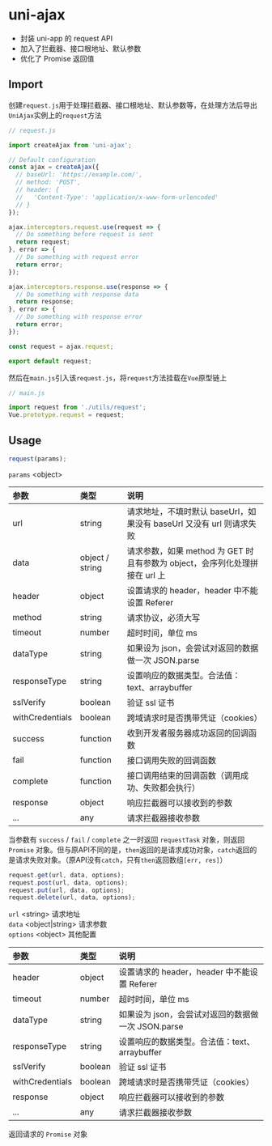 # uni-ajax

* 封装 uni-app 的 request API
* 加入了拦截器、接口根地址、默认参数
* 优化了 Promise 返回值

## Import

创建`request.js`用于处理拦截器、接口根地址、默认参数等，在处理方法后导出`UniAjax`实例上的`request`方法

``` JavaScript
// request.js

import createAjax from 'uni-ajax';

// Default configuration
const ajax = createAjax({
  // baseUrl: 'https://example.com/',
  // method: 'POST',
  // header: {
  //   'Content-Type': 'application/x-www-form-urlencoded'
  // }
});

ajax.interceptors.request.use(request => {
  // Do something before request is sent
  return request;
}, error => {
  // Do something with request error
  return error;
});

ajax.interceptors.response.use(response => {
  // Do something with response data
  return response;
}, error => {
  // Do something with response error
  return error;
});

const request = ajax.request;

export default request;
```

然后在`main.js`引入该`request.js`，将`request`方法挂载在`Vue`原型链上

``` JavaScript
// main.js

import request from './utils/request';
Vue.prototype.request = request;
```

## Usage 

``` JavaScript
request(params);
```

`params` \<object\>

| 参数            | 类型             | 说明 |
| :---            | :---            | :--- |
| url             | string          | 请求地址，不填时默认 baseUrl，如果没有 baseUrl 又没有 url 则请求失败 |
| data            | object / string | 请求参数，如果 method 为 GET 时且有参数为 object，会序列化处理拼接在 url 上 |
| header          | object          | 设置请求的 header，header 中不能设置 Referer |
| method          | string          | 请求协议，必须大写 |
| timeout         | number          | 超时时间，单位 ms |
| dataType        | string          | 如果设为 json，会尝试对返回的数据做一次 JSON.parse |
| responseType    | string          | 设置响应的数据类型。合法值：text、arraybuffer |
| sslVerify       | boolean         | 验证 ssl 证书 |
| withCredentials | boolean         | 跨域请求时是否携带凭证（cookies） |
| success         | function        | 收到开发者服务器成功返回的回调函数 |
| fail            | function        | 接口调用失败的回调函数 |
| complete        | function        | 接口调用结束的回调函数（调用成功、失败都会执行） |
| response        | object          | 响应拦截器可以接收到的参数 |
| ...             | any             | 请求拦截器接收参数 |

当参数有 `success` / `fail` / `complete` 之一时返回 `requestTask` 对象，则返回 `Promise` 对象。但与原API不同的是，`then`返回的是请求成功对象，`catch`返回的是请求失败对象。（原API没有`catch`，只有`then`返回数组`[err, res]`）

``` JavaScript
request.get(url, data, options);
request.post(url, data, options);
request.put(url, data, options);
request.delete(url, data, options);
```

`url` \<string\> 请求地址  
`data` \<object|string\> 请求参数  
`options` \<object\> 其他配置

| 参数            | 类型    | 说明 |
| :---            | :---    | :--- |
| header          | object  | 设置请求的 header，header 中不能设置 Referer |
| timeout         | number  | 超时时间，单位 ms |
| dataType        | string  | 如果设为 json，会尝试对返回的数据做一次 JSON.parse |
| responseType    | string  | 设置响应的数据类型。合法值：text、arraybuffer |
| sslVerify       | boolean | 验证 ssl 证书 |
| withCredentials | boolean | 跨域请求时是否携带凭证（cookies） |
| response        | object  | 响应拦截器可以接收到的参数 |
| ...             | any     | 请求拦截器接收参数 |

返回请求的 `Promise` 对象
